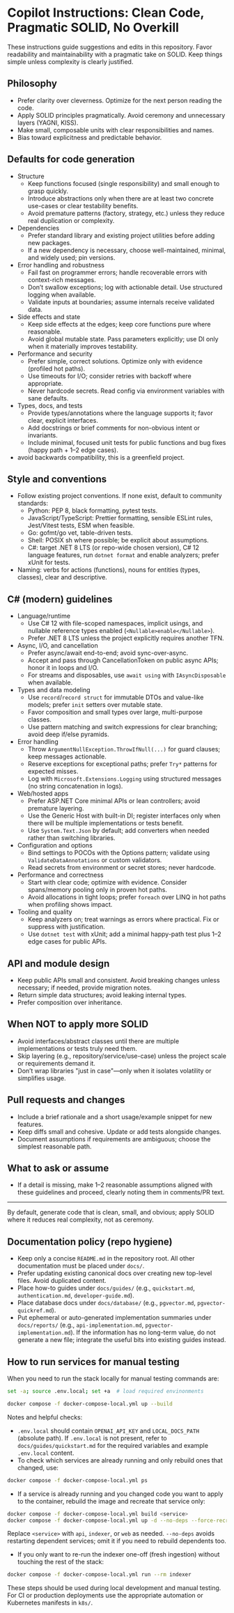 # Copilot Instructions: Clean Code, Pragmatic SOLID, No Overkill

These instructions guide suggestions and edits in this repository. Favor readability and maintainability with a pragmatic take on SOLID. Keep things simple unless complexity is clearly justified.

## Philosophy
- Prefer clarity over cleverness. Optimize for the next person reading the code.
- Apply SOLID principles pragmatically. Avoid ceremony and unnecessary layers (YAGNI, KISS).
- Make small, composable units with clear responsibilities and names.
- Bias toward explicitness and predictable behavior.

## Defaults for code generation
- Structure
  - Keep functions focused (single responsibility) and small enough to grasp quickly.
  - Introduce abstractions only when there are at least two concrete use-cases or clear testability benefits.
  - Avoid premature patterns (factory, strategy, etc.) unless they reduce real duplication or complexity.
- Dependencies
  - Prefer standard library and existing project utilities before adding new packages.
  - If a new dependency is necessary, choose well-maintained, minimal, and widely used; pin versions.
- Error handling and robustness
  - Fail fast on programmer errors; handle recoverable errors with context-rich messages.
  - Don’t swallow exceptions; log with actionable detail. Use structured logging when available.
  - Validate inputs at boundaries; assume internals receive validated data.
- Side effects and state
  - Keep side effects at the edges; keep core functions pure where reasonable.
  - Avoid global mutable state. Pass parameters explicitly; use DI only when it materially improves testability.
- Performance and security
  - Prefer simple, correct solutions. Optimize only with evidence (profiled hot paths).
  - Use timeouts for I/O; consider retries with backoff where appropriate.
  - Never hardcode secrets. Read config via environment variables with sane defaults.
- Types, docs, and tests
  - Provide types/annotations where the language supports it; favor clear, explicit interfaces.
  - Add docstrings or brief comments for non-obvious intent or invariants.
  - Include minimal, focused unit tests for public functions and bug fixes (happy path + 1–2 edge cases).
- avoid backwards compatibility, this is a greenfield project.
## Style and conventions
- Follow existing project conventions. If none exist, default to community standards:
  - Python: PEP 8, black formatting, pytest tests.
  - JavaScript/TypeScript: Prettier formatting, sensible ESLint rules, Jest/Vitest tests, ESM when feasible.
  - Go: gofmt/go vet, table-driven tests.
  - Shell: POSIX sh where possible; be explicit about assumptions.
  - C#: target .NET 8 LTS (or repo-wide chosen version), C# 12 language features, run `dotnet format` and enable analyzers; prefer xUnit for tests.
- Naming: verbs for actions (functions), nouns for entities (types, classes), clear and descriptive.

## C# (modern) guidelines
- Language/runtime
  - Use C# 12 with file-scoped namespaces, implicit usings, and nullable reference types enabled (`<Nullable>enable</Nullable>`).
  - Prefer .NET 8 LTS unless the project explicitly requires another TFN.
- Async, I/O, and cancellation
  - Prefer async/await end-to-end; avoid sync-over-async.
  - Accept and pass through CancellationToken on public async APIs; honor it in loops and I/O.
  - For streams and disposables, use `await using` with `IAsyncDisposable` when available.
- Types and data modeling
  - Use `record`/`record struct` for immutable DTOs and value-like models; prefer `init` setters over mutable state.
  - Favor composition and small types over large, multi-purpose classes.
  - Use pattern matching and switch expressions for clear branching; avoid deep if/else pyramids.
- Error handling
  - Throw `ArgumentNullException.ThrowIfNull(...)` for guard clauses; keep messages actionable.
  - Reserve exceptions for exceptional paths; prefer `Try*` patterns for expected misses.
  - Log with `Microsoft.Extensions.Logging` using structured messages (no string concatenation in logs).
- Web/hosted apps
  - Prefer ASP.NET Core minimal APIs or lean controllers; avoid premature layering.
  - Use the Generic Host with built-in DI; register interfaces only when there will be multiple implementations or tests benefit.
  - Use `System.Text.Json` by default; add converters when needed rather than switching libraries.
- Configuration and options
  - Bind settings to POCOs with the Options pattern; validate using `ValidateDataAnnotations` or custom validators.
  - Read secrets from environment or secret stores; never hardcode.
- Performance and correctness
  - Start with clear code; optimize with evidence. Consider spans/memory pooling only in proven hot paths.
  - Avoid allocations in tight loops; prefer `foreach` over LINQ in hot paths when profiling shows impact.
- Tooling and quality
  - Keep analyzers on; treat warnings as errors where practical. Fix or suppress with justification.
  - Use `dotnet test` with xUnit; add a minimal happy-path test plus 1–2 edge cases for public APIs.

## API and module design
- Keep public APIs small and consistent. Avoid breaking changes unless necessary; if needed, provide migration notes.
- Return simple data structures; avoid leaking internal types.
- Prefer composition over inheritance.

## When NOT to apply more SOLID
- Avoid interfaces/abstract classes until there are multiple implementations or tests truly need them.
- Skip layering (e.g., repository/service/use-case) unless the project scale or requirements demand it.
- Don’t wrap libraries "just in case"—only when it isolates volatility or simplifies usage.

## Pull requests and changes
- Include a brief rationale and a short usage/example snippet for new features.
- Keep diffs small and cohesive. Update or add tests alongside changes.
- Document assumptions if requirements are ambiguous; choose the simplest reasonable path.

## What to ask or assume
- If a detail is missing, make 1–2 reasonable assumptions aligned with these guidelines and proceed, clearly noting them in comments/PR text.

---
By default, generate code that is clean, small, and obvious; apply SOLID where it reduces real complexity, not as ceremony.

## Documentation policy (repo hygiene)
- Keep only a concise `README.md` in the repository root. All other documentation must be placed under `docs/`.
- Prefer updating existing canonical docs over creating new top-level files. Avoid duplicated content.
- Place how-to guides under `docs/guides/` (e.g., `quickstart.md`, `authentication.md`, `developer-guide.md`).
- Place database docs under `docs/database/` (e.g., `pgvector.md`, `pgvector-quickref.md`).
- Put ephemeral or auto-generated implementation summaries under `docs/reports/` (e.g., `api-implementation.md`, `pgvector-implementation.md`). If the information has no long-term value, do not generate a new file; integrate the useful bits into existing guides instead.

## How to run services for manual testing

When you need to run the stack locally for manual testing commands are:

```bash
set -a; source .env.local; set +a  # load required envinonments 

docker compose -f docker-compose-local.yml up --build
```

Notes and helpful checks:
- `.env.local` should contain `OPENAI_API_KEY` and `LOCAL_DOCS_PATH` (absolute path). If `.env.local` is not present, refer to `docs/guides/quickstart.md` for the required variables and example `.env.local` content.
- To check which services are already running and only rebuild ones that changed, use:

```bash
docker compose -f docker-compose-local.yml ps
```

- If a service is already running and you changed code you want to apply to the container, rebuild the image and recreate that service only:

```bash
docker compose -f docker-compose-local.yml build <service>
docker compose -f docker-compose-local.yml up -d --no-deps --force-recreate <service>
```

Replace `<service>` with `api`, `indexer`, or `web` as needed. `--no-deps` avoids restarting dependent services; omit it if you need to rebuild dependents too.

- If you only want to re-run the indexer one-off (fresh ingestion) without touching the rest of the stack:

```bash
docker compose -f docker-compose-local.yml run --rm indexer
```

These steps should be used during local development and manual testing. For CI or production deployments use the appropriate automation or Kubernetes manifests in `k8s/`.